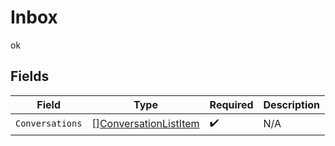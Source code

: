 # Inbox

ok


## Fields

| Field                                                                 | Type                                                                  | Required                                                              | Description                                                           |
| --------------------------------------------------------------------- | --------------------------------------------------------------------- | --------------------------------------------------------------------- | --------------------------------------------------------------------- |
| `Conversations`                                                       | [][ConversationListItem](../../models/shared/conversationlistitem.md) | :heavy_check_mark:                                                    | N/A                                                                   |
